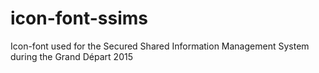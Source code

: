 # icon-font-ssims
Icon-font used for the Secured Shared Information Management System during the Grand Départ 2015
